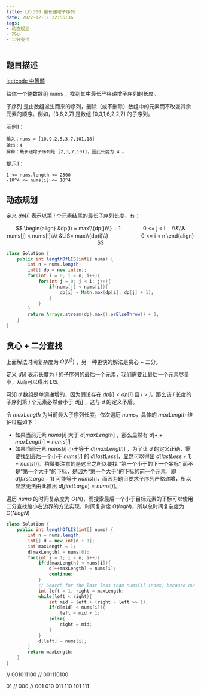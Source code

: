 ```yaml
---
title: LC-300.最长递增子序列
date: 2022-12-11 22:56:36
tags:
- 动态规划
- 贪心
- 二分查找
---
```


## 题目描述
[leetcode 中等题](https://leetcode.cn/problems/longest-increasing-subsequence/)

给你一个整数数组 nums ，找到其中最长严格递增子序列的长度。

子序列 是由数组派生而来的序列，删除（或不删除）数组中的元素而不改变其余元素的顺序。例如，[3,6,2,7] 是数组 [0,3,1,6,2,2,7] 的子序列。


示例1：
```
输入：nums = [10,9,2,5,3,7,101,18]
输出：4
解释：最长递增子序列是 [2,3,7,101]，因此长度为 4 。
```

提示1：
```
1 <= nums.length <= 2500
-10^4 <= nums[i] <= 10^4
```

## 动态规划
定义 $dp[i]$ 表示以第 $i$ 个元素结尾的最长子序列长度，有：

$$
\begin{align}
&dp(i) = max\\{dp(j)\\} + 1　　　　 0 <= j < i　 \\&\\&　 nums[j] < nums[i]\\\\
&LIS= max\\{dp(i)\\}　　　　　　 0 <= i < n
\end{align}
$$


```Java
class Solution {
    public int lengthOfLIS(int[] nums) {
        int n = nums.length;
        int[] dp = new int[n];
        for(int i = 0; i < n; i++){
            for(int j = 0; j < i; j++){
                if(nums[j] < nums[i]){
                    dp[i] = Math.max(dp[i], dp[j] + 1);
                }
            }
        }
        return Arrays.stream(dp).max().orElseThrow() + 1;
    }
}
```

## 贪心 + 二分查找
上面解法时间复杂度为 $O(N^2)$ ，另一种更快的解法是贪心 + 二分。

定义 $d[i]$ 表示长度为 $i$ 的子序列的最后一个元素，我们需要让最后一个元素尽量小，从而可以得出 $LIS$。

可知 $d$ 数组是单调递增的，因为假设存在 $dp[i] < dp[j]$ 且 $i > j$，那么该 $i$ 长度的子序列第 $j$ 个元素必然会小于 $d[j]$ ，这与 $d$ 的定义矛盾。

令 $maxLength$ 为当前最大子序列长度，依次遍历 $nums$，具体的 $maxLength$ 维护过程如下：
 - 如果当前元素 $nums[i]$ 大于 $d[maxLength]$ ，那么显然有 $d[++maxLength] = nums[i]$
 - 如果当前元素 $nums[i]$ 小于等于 $d[maxLength]$ ，为了让 $d$ 的定义正确，需要找到最后一个小于 $nums[i]$ 的 $d[lastLess]$，显然可以得出 $d[lastLess + 1] = nums[i]$。稍微要注意的是这里之所以要找 “第一个小于的下一个坐标” 而不是“第一个大于”的下标，是因为“第一个大于”的下标的前一个元素，即 $d[firstLarge - 1]$ 可能等于 $nums[i]$，而因为题目要求子序列严格递增，所以显然无法由此推出 $d[firstLarge] = nums[i]$。
  
遍历 $nums$ 的时间复杂度为 $O(N)$，而搜索最后一个小于目标元素的下标可以使用二分查找缩小右边界的方法实现，时间复杂度 $O(logN)$，所以总时间复杂度为 $O(NlogN)$
```Java
class Solution {
    public int lengthOfLIS(int[] nums) {
        int n = nums.length;
        int[] d = new int[n + 1];
        int maxLength = 1;
        d[maxLength] = nums[0];
        for(int i = 1; i < n; i++){
            if(d[maxLength] < nums[i]){
                d[++maxLength] = nums[i];
                continue;
            }
            // Search for the last less than nums[i] index, because question require strictly increasing
            int left = 1, right = maxLength;
            while(left < right){
                int mid = left + (right - left >> 1);
                if(d[mid] < nums[i]){
                    left = mid + 1;
                }else{
                    right = mid;
                }
            }
            d[left] = nums[i];
        }
        return maxLength;
    }
}
```

// 001011100
// 001110100

01
// 000
// 001 010 011 110 101 111 
